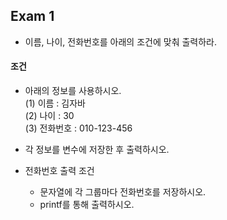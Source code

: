 ## Exam 1
* 이름, 나이, 전화번호를 아래의 조건에 맞춰 출력하라.

#### 조건
* 아래의 정보를 사용하시오.   
    (1) 이름 : 김자바   
    (2) 나이 : 30   
    (3) 전화번호 : 010-123-456      

* 각 정보를 변수에 저장한 후 출력하시오.
* 전화번호 출력 조건
  * 문자열에 각 그룹마다 전화번호를 저장하시오.
  * printf를 통해 출력하시오.
